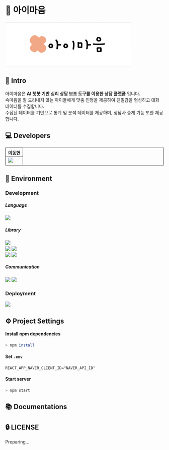# 🧸 아이마음

<img src="./.gitlab/assets/main.png" width="400px">

## 📌 Intro

아이마음은 <b>AI 챗봇 기반 심리 상담 보조 도구를 이용한 상담 플랫폼</b> 입니다. <br>
속마음을 잘 드러내지 않는 아이들에게 맞춤 인형을 제공하여 친밀감을 형성하고 대화 데이터를 수집합니다. <br>
수집된 데이터를 기반으로 통계 및 분석 데이터를 제공하며, 상담사 중계 기능 또한 제공합니다.<br>

## 💻 Developers
<div align="center">
    <table border="1">
        <th><a href="https://github.com/L2HYUNN">이동현</a></th>
        <tr>
            <td>
                <img src="https://github.com/L2HYUNN.png" width='80' />
            </td>
        </tr>
    </table>
</div>

## 🔨 Environment

### Development

##### Language 
<img src="https://img.shields.io/badge/Javascript-F7DF1E?style=flat-square&logo=Javascript&logoColor=black">


##### Library


<img src="https://img.shields.io/badge/React-61DAFB?style=flat-square&logo=React&logoColor=black">


<br/>

<img src="https://img.shields.io/badge/React&nbsp;Query-FF4154?style=flat-square&logo=ReactQuery&logoColor=black">
<img src="https://img.shields.io/badge/Recoil-3578E5?style=flat-square&logo=Recoil&logoColor=black">

<br/>

<img src="https://img.shields.io/badge/React&nbsp;Router-CA4245?style=flat-square&logo=ReactRouter&logoColor=black">
<img src="https://img.shields.io/badge/React&nbsp;Hook&nbsp;Form-EC5990?style=flat-square&logo=ReactHookForm&logoColor=black">


##### Communication
  <img src="https://img.shields.io/badge/Collabee-bd9419?style=flat-square&logo=collabee&logoColor=white"/> <img src="https://img.shields.io/badge/GitLab-FC6D26?style=flat-square&logo=GitLab&logoColor=white"/>


### Deployment

<img src="https://img.shields.io/badge/Amazon&nbsp;EC2-FF9900?style=flat-square&logo=AmazonEC2&logoColor=black"/>



## ⚙️ Project Settings

#### Install npm  dependencies

```bash
> npm install
```

#### Set  `.env`

```dotenv
REACT_APP_NAVER_CLIENT_ID="NAVER_API_ID"
```

#### Start server

```bash
> npm start
```


## 📚 Documentations


## 🔒 LICENSE

Preparing... 








